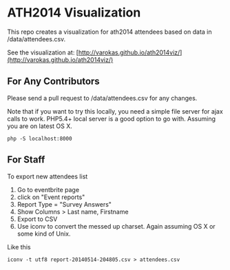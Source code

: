 ATH2014 Visualization
========

This repo creates a visualization for ath2014 attendees based
on data in /data/attendees.csv.

See the visualization at: [http://varokas.github.io/ath2014viz/](http://varokas.github.io/ath2014viz/)


For Any Contributors
-----
Please send a pull request to /data/attendees.csv for any changes.

Note that if you want to try this locally, you need a simple file
server for ajax calls to work. PHP5.4+ local server is a good option
to go with. Assuming you are on latest OS X.

    php -S localhost:8000

For Staff
-----
To export new attendees list
1. Go to eventbrite page
2. click on "Event reports"
3. Report Type = "Survey Answers"
4. Show Columns > Last name, Firstname
5. Export to CSV
6. Use iconv to convert the messed up charset. Again assuming OS X or some kind of Unix.

Like this

    iconv -t utf8 report-20140514-204805.csv > attendees.csv
